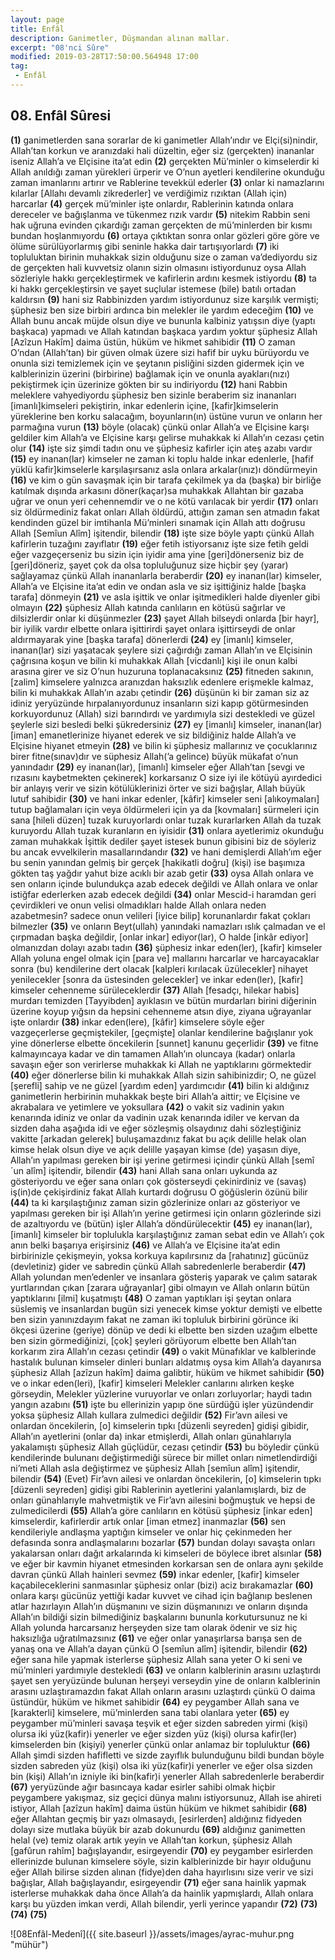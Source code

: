 ```yaml
---
layout: page
title: Enfâl
description: Ganimetler, Düşmandan alınan mallar.
excerpt: "08'nci Sûre"
modified: 2019-03-28T17:50:00.564948 17:00
tag: 
 - Enfâl
---
```


## 08. Enfâl Sûresi 

**(1)** ganimetlerden sana sorarlar de ki ganimetler Allah’ındır ve Elçi(si)nindir, Allah’tan korkun ve aranızdaki hali düzeltin, eğer siz (gerçekten) inananlar iseniz Allah’a ve Elçisine ita’at edin 
**(2)** gerçekten Mü’minler o kimselerdir ki Allah anıldığı zaman yürekleri ürperir ve O’nun ayetleri kendilerine okunduğu zaman imanlarını artırır ve Rablerine tevekkül ederler
**(3)** onlar ki namazlarını kılarlar [Allahı devamlı zikrederler] ve verdiğimiz rızıktan (Allah için) harcarlar
**(4)** gerçek mü’minler işte onlardır, Rablerinin katında onlara dereceler ve bağışlanma ve tükenmez rızık vardır
**(5)** nitekim Rabbin seni hak uğruna evinden çıkardığı zaman gerçekten de mü’minlerden bir kısmı bundan hoşlanmıyordu
**(6)** ortaya çıktıktan sonra onlar gözleri göre göre ve ölüme sürülüyorlarmış gibi seninle hakka dair tartışıyorlardı
**(7)** iki topluluktan birinin muhakkak sizin olduğunu size o zaman va’dediyordu siz de gerçekten hali kuvvetsiz olanın sizin olmasını istiyordunuz oysa Allah sözleriyle hakkı gerçekleştirmek ve kafirlerin ardını kesmek istiyordu
**(8)** ta ki hakkı gerçekleştirsin ve şayet suçlular istemese (bile) batılı ortadan kaldırsın
**(9)** hani siz Rabbinizden yardım istiyordunuz size karşılık vermişti; şüphesiz ben size birbiri ardınca bin melekler ile yardım edeceğim
**(10)** ve Allah bunu ancak müjde olsun diye ve bununla kalbiniz yatışsın diye (yaptı başkaca) yapmadı ve Allah katından başkaca yardım yoktur şüphesiz Allah [Azîzun Hakîm] daima üstün, hüküm ve hikmet sahibidir
**(11)** O zaman O’ndan (Allah’tan) bir güven olmak üzere sizi hafif bir uyku bürüyordu ve onunla sizi temizlemek için ve şeytanın pisliğini sizden gidermek için ve kalblerinizin üzerini (birbirine) bağlamak için ve onunla ayakları(nızı) pekiştirmek için üzerinize gökten bir su indiriyordu
**(12)** hani Rabbin meleklere vahyediyordu şüphesiz ben sizinle beraberim siz inananları [imanlı]kimseleri pekiştirin, inkar edenlerin içine, [kafir]kimselerin yüreklerine ben korku salacağım, boyunların(ın) üstüne vurun ve onların her parmağına vurun
**(13)** böyle (olacak) çünkü onlar Allah’a ve Elçisine karşı geldiler kim Allah’a ve Elçisine karşı gelirse muhakkak ki Allah’ın cezası çetin olur
**(14)** işte siz şimdi tadın onu ve şüphesiz kafirler için ateş azabı vardır
**(15)** ey inanan(lar) kimseler ne zaman ki toplu halde inkar edenlerle, [hafif yüklü kafir]kimselerle karşılaşırsanız asla onlara arkalar(ınız)ı döndürmeyin
**(16)** ve kim o gün savaşmak için bir tarafa çekilmek ya da (başka) bir birliğe katılmak dışında arkasını döner(kaçar)sa muhakkak Allahtan bir gazaba uğrar ve onun yeri cehennemdir ve o ne kötü varılacak bir yerdir
**(17)** onları siz öldürmediniz fakat onları Allah öldürdü, attığın zaman sen atmadın fakat kendinden güzel bir imtihanla Mü’minleri sınamak için Allah attı doğrusu Allah [Semîun Alîm] işitendir, bilendir 
**(18)** işte size böyle yaptı çünkü Allah kafirlerin tuzağını zayıflatır
**(19)** eğer fetih istiyorsanız işte size fetih geldi eğer vazgeçerseniz bu sizin için iyidir ama yine [geri]dönerseniz biz de [geri]döneriz, şayet çok da olsa topluluğunuz size hiçbir şey (yarar) sağlayamaz çünkü Allah inananlarla beraberdir
**(20)** ey inanan(lar) kimseler, Allah’a ve Elçisine ita’at edin ve ondan asla ve siz işittiğiniz halde [başka tarafa] dönmeyin
**(21)** ve asla işittik ve onlar işitmedikleri halde diyenler gibi olmayın
**(22)** şüphesiz Allah katında canlıların en kötüsü sağırlar ve dilsizlerdir onlar ki düşünmezler
**(23)** şayet Allah bilseydi onlarda [bir hayr], bir iyilik vardır elbette onlara işittirirdi şayet onlara işittirseydi de onlar aldırmayarak yine [başka tarafa] dönerlerdi 
**(24)** ey [imanlı] kimseler, inanan(lar) sizi yaşatacak şeylere sizi çağırdığı zaman Allah’ın ve Elçisinin çağrısına koşun ve bilin ki muhakkak Allah [vicdanlı] kişi ile onun kalbi arasına girer ve siz O’nun huzuruna toplanacaksınız
**(25)** fitneden sakının, [zalim] kimselere yalnızca aranızdan haksızlık edenlere erişmekle kalmaz, bilin ki muhakkak Allah’ın azabı çetindir
**(26)** düşünün ki bir zaman siz az idiniz yeryüzünde hırpalanıyordunuz insanların sizi kapıp götürmesinden korkuyordunuz (Allah) sizi barındırdı ve yardımıyla sizi destekledi ve güzel şeylerle sizi besledi belki şükredersiniz
**(27)** ey [imanlı] kimseler, inanan(lar) [iman] emanetlerinize hiyanet ederek ve siz bildiğiniz halde Allah’a ve Elçisine hiyanet etmeyin 
**(28)** ve bilin ki şüphesiz mallarınız ve çocuklarınız birer fitne(sınav)dır ve süphesiz Allah(’a gelince) büyük mükafat o’nun yanındadır
**(29)** ey inanan(lar), [imanlı] kimseler eğer Allah’tan [sevgi ve rızasını kaybetmekten çekinerek] korkarsanız O size iyi ile kötüyü ayırdedici bir anlayış verir ve sizin kötülüklerinizi örter ve sizi bağışlar, Allah büyük lutuf sahibidir
**(30)** ve hani inkar edenler, [kâfir] kimseler seni [alıkoymaları] tutup bağlamaları için veya öldürmeleri için ya da [kovmaları] sürmeleri için sana [hileli düzen] tuzak kuruyorlardı onlar tuzak kurarlarken Allah da tuzak kuruyordu Allah tuzak kuranların en iyisidir
**(31)** onlara ayetlerimiz okunduğu zaman muhakkak İşittik dediler şayet istesek bunun gibisini biz de söyleriz bu ancak evvelkilerin masallarındandır
**(32)** ve hani demişlerdi Allah’ım eğer bu senin yanından gelmiş bir gerçek [hakikatli doğru] (kişi) ise başımıza gökten taş yağdır yahut bize acıklı bir azab getir
**(33)** oysa Allah onlara ve sen onların içinde bulundukça azab edecek değildi ve Allah onlara ve onlar istiğfar ederlerken azab edecek değildi
**(34)** onlar Mescid-i haramdan geri çevirdikleri ve onun velisi olmadıkları halde Allah onlara neden azabetmesin? sadece onun velileri [iyice bilip] korunanlardır fakat çokları bilmezler
**(35)** ve onların Beyt(ullah) yanındaki namazları ıslık çalmadan ve el çırpmadan başka değildir, [onlar inkar] ediyor(lar), O halde [inkâr ediyor] olmanızdan dolayı azabı tadın
**(36)** şüphesiz inkar eden(ler), [kafir] kimseler Allah yoluna engel olmak için [para ve] mallarını harcarlar ve harcayacaklar sonra (bu) kendilerine dert olacak [kalpleri kırılacak üzülecekler]  nihayet yenilecekler [sonra da üstesinden gelecekler] ve inkar eden(ler), [kafir] kimseler cehenneme sürüleceklerdir
**(37)** Allah [fesadçı, hilekar habis] murdarı temizden [Tayyibden] ayıklasın ve bütün murdarları birini diğerinin üzerine koyup yığsın da hepsini cehenneme atsın diye, ziyana uğrayanlar işte onlardır 
**(38)** inkar eden(lere), [kâfir] kimselere söyle eğer vazgeçerlerse geçmiştekiler, [geçmişte] olanlar kendilerine  bağışlanır yok yine dönerlerse elbette öncekilerin [sunnet] kanunu geçerlidir
**(39)** ve fitne kalmayıncaya kadar ve din tamamen Allah’ın oluncaya (kadar) onlarla savaşın eğer son verirlerse muhakkak ki Allah ne yaptıklarını görmektedir
**(40)** eğer dönerlerse bilin ki muhakkak Allah sizin sahibinizdir; O, ne güzel [şerefli] sahip ve ne güzel [yardım eden] yardımcıdır
**(41)** bilin ki aldığınız ganimetlerin herbirinin muhakkak beşte biri Allah’a aittir; ve Elçisine ve akrabalara ve yetimlere ve yoksullara
**(42)** o vakit siz vadinin yakın kenarında idiniz ve onlar da vadinin uzak kenarında idiler ve kervan da sizden daha aşağıda idi ve eğer sözleşmiş olsaydınız dahi sözleştiğiniz vakitte [arkadan gelerek] buluşamazdınız fakat bu açık delille helak olan kimse helak olsun diye ve açık delille yaşayan kimse (de) yaşasın diye, Allah’ın yapılması gereken bir işi yerine getirmesi içindir çünkü Allah [semî´un alîm] işitendir, bilendir
**(43)** hani Allah sana onları uykunda az gösteriyordu ve eğer sana onları çok gösterseydi çekinirdiniz ve (savaş) iş(in)de çekişirdiniz fakat Allah kurtardı doğrusu O göğüslerin özünü bilir
**(44)** ta ki karşılaştığınız zaman sizin gözlerinize onları az gösteriyor ve yapılması gereken bir işi Allah’ın yerine getirmesi için onların gözlerinde sizi de azaltıyordu ve (bütün) işler Allah’a döndürülecektir
**(45)** ey inanan(lar), [imanlı] kimseler bir toplulukla karşılaştığınız zaman sebat edin ve Allah’ı çok anın belki başarıya erişirsiniz
**(46)** ve Allah’a ve Elçisine ita’at edin birbirinizle çekişmeyin, yoksa korkuya kapılırsınız da [rahatınız] gücünüz (devletiniz) gider ve sabredin çünkü Allah sabredenlerle beraberdir
**(47)** Allah yolundan men’edenler ve insanlara gösteriş yaparak ve çalım satarak yurtlarından çıkan [zarara uğrayanlar] gibi olmayın ve Allah onların bütün yaptıklarını [ilmi] kuşatmıştı
**(48)** O zaman yaptıkları işi şeytan onlara süslemiş ve insanlardan bugün sizi yenecek kimse yoktur demişti ve elbette ben sizin yanınızdayım fakat ne zaman iki topluluk birbirini görünce iki ökçesi üzerine (geriye) dönüp ve dedi ki elbette ben sizden uzağım elbette ben sizin görmediğinizi, [çok] şeyleri görüyorum elbette ben Allah’tan korkarım zira Allah’ın cezası çetindir
**(49)** o vakit Münafıklar ve kalblerinde hastalık bulunan kimseler dinleri bunları aldatmış oysa kim Allah’a dayanırsa şüphesiz Allah [azîzun hakîm] daima galibtir, hüküm ve hikmet sahibidir
**(50)** ve o inkar eden(leri), [kafir] kimseleri Melekler canlarını alırken keşke görseydin, Melekler yüzlerine vuruyorlar ve onları zorluyorlar; haydi tadın yangın azabını
**(51)** işte bu ellerinizin yapıp öne sürdüğü işler yüzündendir yoksa şüphesiz Allah kullara zulmedici değildir
**(52)** Fir’avn ailesi ve onlardan öncekilerin, [o] kimselerin tıpkı [düzenli seyreden] gidişi gibidir, Allah’ın ayetlerini (onlar da) inkar etmişlerdi, Allah onları günahlarıyla yakalamıştı şüphesiz Allah güçlüdür, cezası çetindir
**(53)** bu böyledir çünkü kendilerinde bulunanı değiştirmediği sürece bir millet onları nimetlendirdiği ni’meti Allah asla değiştirmez ve şüphesiz Allah [semîun alîm] işitendir, bilendir
**(54)** (Evet) Fir’avn ailesi ve onlardan öncekilerin, [o] kimselerin tıpkı [düzenli seyreden] gidişi gibi Rablerinin ayetlerini yalanlamışlardı, biz de onları günahlarıyle mahvetmiştik ve Fir’avn ailesini boğmuştuk ve hepsi de zulmedicilerdi
**(55)** Allah’a göre canlıların en kötüsü şüphesiz [inkar eden] kimselerdir, kafirlerdir artık onlar [iman etmez] inanmazlar
**(56)** sen kendileriyle andlaşma yaptığın kimseler ve onlar hiç çekinmeden her defasında sonra andlaşmalarını bozarlar 
**(57)** bundan dolayı savaşta onları yakalarsan onları dağıt arkalarında ki kimseleri de böylece ibret alsınlar
**(58)** ve eğer bir kavmin hiyanet etmesinden korkarsan sen de onlara aynı şekilde davran çünkü Allah hainleri sevmez
**(59)** inkar edenler, [kafir] kimseler kaçabileceklerini sanmasınlar şüphesiz onlar (bizi) aciz bırakamazlar
**(60)** onlara karşı gücünüz yettiği kadar kuvvet ve cihad için bağlanıp beslenen atlar hazırlayın Allah’ın düşmanını ve sizin düşmanınızı ve onların dışında Allah’ın bildiği sizin bilmediğiniz başkalarını bununla korkutursunuz ne ki Allah yolunda harcarsanız herşeyden size tam olarak ödenir ve siz hiç haksızlığa uğratılmazsınız
**(61)** ve eğer onlar yanaşırlarsa barışa sen de yanaş ona ve Allah’a dayan çünkü O [semîun alîm] işitendir, bilendir
**(62)** eğer sana hile yapmak isterlerse şüphesiz Allah sana yeter O ki seni ve mü’minleri yardımıyle destekledi
**(63)** ve onların kalblerinin arasını uzlaştırdı şayet sen yeryüzünde bulunan herşeyi verseydin yine de onların kalblerinin arasını uzlaştıramazdın fakat Allah onların arasını uzlaştırdı çünkü O daima üstündür, hüküm ve hikmet sahibidir
**(64)** ey peygamber Allah sana ve [karakterli] kimselere, mü’minlerden sana tabi olanlara yeter
**(65)** ey peygamber mü’minleri savaşa teşvik et eğer sizden sabreden yirmi (kişi) olursa iki yüz(kafir)i yenerler ve eğer sizden yüz (kişi) olursa kafir(ler) kimselerden bin (kişiyi) yenerler çünkü onlar anlamaz bir topluluktur
**(66)** Allah şimdi sizden hafifletti ve sizde zayıflık bulunduğunu bildi bundan böyle sizden sabreden yüz (kişi) olsa iki yüz(kafir)i yenerler ve eğer olsa sizden bin (kişi) Allah’ın izniyle iki bin(kafir)i yenerler Allah sabredenlerle beraberdir
**(67)** yeryüzünde ağır basıncaya kadar esirler sahibi olmak hiçbir peygambere yakışmaz, siz geçici dünya malını istiyorsunuz, Allah ise ahireti istiyor, Allah [azîzun hakîm] daima üstün hüküm ve hikmet sahibidir
**(68)** eğer Allahtan geçmiş bir yazı olmasaydı, [esirlerden] aldığınız fidyeden dolayı size mutlaka büyük bir azab dokunurdu 
**(69)** aldığınız ganimetten helal (ve) temiz olarak artık yeyin ve Allah’tan korkun, şüphesiz Allah [gafûrun rahîm] bağışlayandır, esirgeyendir
**(70)** ey peygamber esirlerden ellerinizde bulunan kimselere söyle, sizin kalblerinizde bir hayır olduğunu eğer Allah bilirse sizden alınan (fidye)den daha hayırlısını size verir ve sizi bağışlar, Allah bağışlayandır, esirgeyendir
**(71)** eğer sana hainlik yapmak isterlerse muhakkak daha önce Allah’a da hainlik yapmışlardı, Allah onlara karşı bu yüzden imkan verdi, Allah bilendir, yerli yerince yapandır
**(72)** 
**(73)** 
**(74)** 
**(75)** 

![08Enfâl-Medenî]({{ site.baseurl }}/assets/images/ayrac-muhur.png "mühür")

